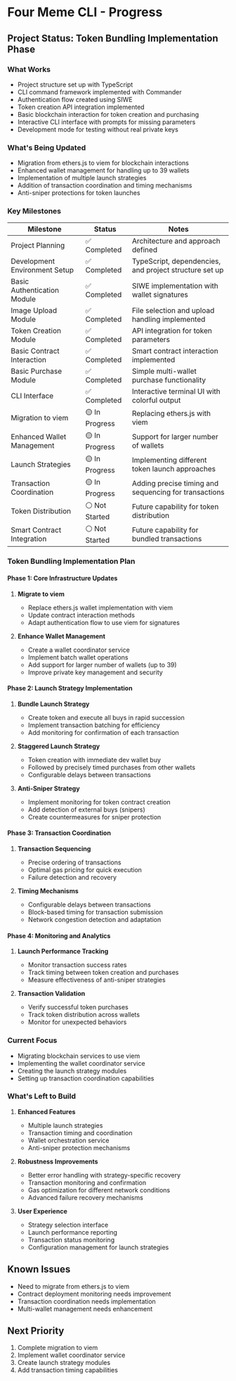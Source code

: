 # Four Meme CLI - Progress

## Project Status: Token Bundling Implementation Phase

### What Works

- Project structure set up with TypeScript
- CLI command framework implemented with Commander
- Authentication flow created using SIWE
- Token creation API integration implemented
- Basic blockchain interaction for token creation and purchasing
- Interactive CLI interface with prompts for missing parameters
- Development mode for testing without real private keys

### What's Being Updated

- Migration from ethers.js to viem for blockchain interactions
- Enhanced wallet management for handling up to 39 wallets
- Implementation of multiple launch strategies
- Addition of transaction coordination and timing mechanisms
- Anti-sniper protections for token launches

### Key Milestones

| Milestone                     | Status         | Notes                                                  |
| ----------------------------- | -------------- | ------------------------------------------------------ |
| Project Planning              | ✅ Completed   | Architecture and approach defined                      |
| Development Environment Setup | ✅ Completed   | TypeScript, dependencies, and project structure set up |
| Basic Authentication Module   | ✅ Completed   | SIWE implementation with wallet signatures             |
| Image Upload Module           | ✅ Completed   | File selection and upload handling implemented         |
| Token Creation Module         | ✅ Completed   | API integration for token parameters                   |
| Basic Contract Interaction    | ✅ Completed   | Smart contract interaction implemented                 |
| Basic Purchase Module         | ✅ Completed   | Simple multi-wallet purchase functionality             |
| CLI Interface                 | ✅ Completed   | Interactive terminal UI with colorful output           |
| Migration to viem             | 🟡 In Progress | Replacing ethers.js with viem                          |
| Enhanced Wallet Management    | 🟡 In Progress | Support for larger number of wallets                   |
| Launch Strategies             | 🟡 In Progress | Implementing different token launch approaches         |
| Transaction Coordination      | 🟡 In Progress | Adding precise timing and sequencing for transactions  |
| Token Distribution            | ⚪ Not Started | Future capability for token distribution               |
| Smart Contract Integration    | ⚪ Not Started | Future capability for bundled transactions             |

### Token Bundling Implementation Plan

#### Phase 1: Core Infrastructure Updates

1. **Migrate to viem**

   - Replace ethers.js wallet implementation with viem
   - Update contract interaction methods
   - Adapt authentication flow to use viem for signatures

2. **Enhance Wallet Management**
   - Create a wallet coordinator service
   - Implement batch wallet operations
   - Add support for larger number of wallets (up to 39)
   - Improve private key management and security

#### Phase 2: Launch Strategy Implementation

1. **Bundle Launch Strategy**

   - Create token and execute all buys in rapid succession
   - Implement transaction batching for efficiency
   - Add monitoring for confirmation of each transaction

2. **Staggered Launch Strategy**

   - Token creation with immediate dev wallet buy
   - Followed by precisely timed purchases from other wallets
   - Configurable delays between transactions

3. **Anti-Sniper Strategy**
   - Implement monitoring for token contract creation
   - Add detection of external buys (snipers)
   - Create countermeasures for sniper protection

#### Phase 3: Transaction Coordination

1. **Transaction Sequencing**

   - Precise ordering of transactions
   - Optimal gas pricing for quick execution
   - Failure detection and recovery

2. **Timing Mechanisms**
   - Configurable delays between transactions
   - Block-based timing for transaction submission
   - Network congestion detection and adaptation

#### Phase 4: Monitoring and Analytics

1. **Launch Performance Tracking**

   - Monitor transaction success rates
   - Track timing between token creation and purchases
   - Measure effectiveness of anti-sniper strategies

2. **Transaction Validation**
   - Verify successful token purchases
   - Track token distribution across wallets
   - Monitor for unexpected behaviors

### Current Focus

- Migrating blockchain services to use viem
- Implementing the wallet coordinator service
- Creating the launch strategy modules
- Setting up transaction coordination capabilities

### What's Left to Build

1. **Enhanced Features**

   - Multiple launch strategies
   - Transaction timing and coordination
   - Wallet orchestration service
   - Anti-sniper protection mechanisms

2. **Robustness Improvements**

   - Better error handling with strategy-specific recovery
   - Transaction monitoring and confirmation
   - Gas optimization for different network conditions
   - Advanced failure recovery mechanisms

3. **User Experience**
   - Strategy selection interface
   - Launch performance reporting
   - Transaction status monitoring
   - Configuration management for launch strategies

## Known Issues

- Need to migrate from ethers.js to viem
- Contract deployment monitoring needs improvement
- Transaction coordination needs implementation
- Multi-wallet management needs enhancement

## Next Priority

1. Complete migration to viem
2. Implement wallet coordinator service
3. Create launch strategy modules
4. Add transaction timing capabilities
